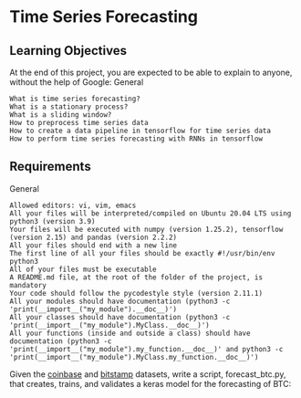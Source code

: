 # Time Series Forecasting



## Learning Objectives

At the end of this project, you are expected to be able to explain to anyone, without the help of Google:
General

    What is time series forecasting?
    What is a stationary process?
    What is a sliding window?
    How to preprocess time series data
    How to create a data pipeline in tensorflow for time series data
    How to perform time series forecasting with RNNs in tensorflow

## Requirements
General

    Allowed editors: vi, vim, emacs
    All your files will be interpreted/compiled on Ubuntu 20.04 LTS using python3 (version 3.9)
    Your files will be executed with numpy (version 1.25.2), tensorflow (version 2.15) and pandas (version 2.2.2)
    All your files should end with a new line
    The first line of all your files should be exactly #!/usr/bin/env python3
    All of your files must be executable
    A README.md file, at the root of the folder of the project, is mandatory
    Your code should follow the pycodestyle style (version 2.11.1)
    All your modules should have documentation (python3 -c 'print(__import__("my_module").__doc__)')
    All your classes should have documentation (python3 -c 'print(__import__("my_module").MyClass.__doc__)')
    All your functions (inside and outside a class) should have documentation (python3 -c 'print(__import__("my_module").my_function.__doc__)' and python3 -c 'print(__import__("my_module").MyClass.my_function.__doc__)')



Given the [coinbase](https://drive.google.com/file/d/16MgiuBfQKzXPoWFWi2w-LKJuZ7LgivpE/view)  and [bitstamp](https://drive.google.com/file/d/15A-rLSrfZ0td7muSrYHy0WX9ZqrMweES/view) datasets, write a script, forecast_btc.py, that creates, trains, and validates a keras model for the forecasting of BTC:


